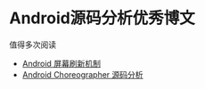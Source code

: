 # Android源码分析优秀博文

值得多次阅读

- [Android 屏幕刷新机制](https://www.jianshu.com/p/0d00cb85fdf3)  
- [Android Choreographer 源码分析](https://www.jianshu.com/p/996bca12eb1d) 

